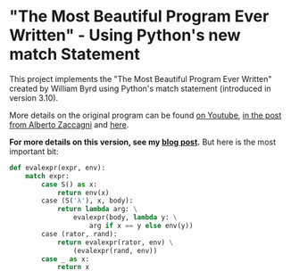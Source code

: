 # "The Most Beautiful Program Ever Written" - Using Python's new match Statement

This project implements the "The Most Beautiful Program Ever Written" created by William Byrd using Python's match statement (introduced in version 3.10).

More details on the original program can be found [on Youtube](https://www.youtube.com/watch?v=OyfBQmvr2Hc), [in the post from Alberto Zaccagni](https://gist.github.com/lazywithclass/6af94f652cd59796e9592a5ea5772d17) and [here](https://www.meetup.com/papers-we-love/events/238718664/).

**For more details on this version, see my [blog post](https://xn--wxa.ml/posts/tmbpew-python3-match/).** But here is the most important bit:

```python
def evalexpr(expr, env):
    match expr:
        case S() as x:
            return env(x)
        case (S('λ'), x, body):
            return lambda arg: \
                evalexpr(body, lambda y: \
                    arg if x == y else env(y))
        case (rator, rand):
            return evalexpr(rator, env) \
                (evalexpr(rand, env))
        case _ as x:
            return x
```